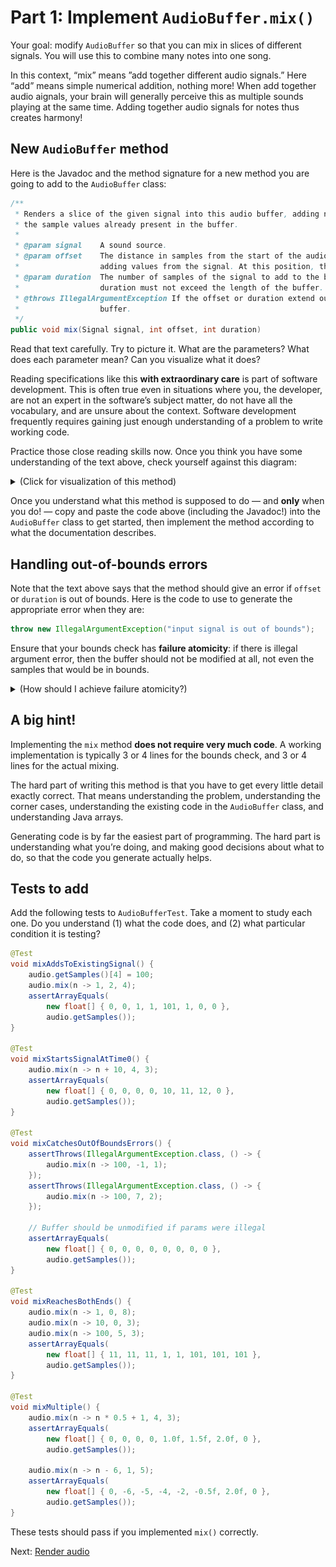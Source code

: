 # Part 1: Implement `AudioBuffer.mix()`

Your goal: modify `AudioBuffer` so that you can mix in slices of different signals. You will use this to combine many notes into one song.

In this context, “mix” means ”add together different audio signals.” Here “add” means simple numerical addition, nothing more! When add together audio aignals, your brain will generally perceive this as multiple sounds playing at the same time. Adding together audio signals for notes thus creates harmony!


## New `AudioBuffer` method

Here is the Javadoc and the method signature for a new method you are going to add to the
`AudioBuffer` class:

```java
/**
 * Renders a slice of the given signal into this audio buffer, adding new values from the signal to
 * the sample values already present in the buffer.
 *
 * @param signal    A sound source.
 * @param offset    The distance in samples from the start of the audio buffer at which to start
 *                  adding values from the signal. At this position, the new signal has t=0.
 * @param duration  The number of samples of the signal to add to the buffer. The offset +
 *                  duration must not exceed the length of the buffer.
 * @throws IllegalArgumentException If the offset or duration extend outside the bounds of this
 *                  buffer.
 */
public void mix(Signal signal, int offset, int duration)
```

Read that text carefully. Try to picture it. What are the parameters? What does each parameter mean? Can you visualize what it does?

Reading specifications like this **with extraordinary care** is part of software development. This is often true even in situations where you, the developer, are not an expert in the software’s subject matter, do not have all the vocabulary, and are unsure about the context. Software development frequently requires gaining just enough understanding of a problem to write working code.

Practice those close reading skills now. Once you think you have some understanding of the text above, check yourself against this diagram:

<details>
  <summary>(Click for visualization of this method)</summary>

  [<img src="images/mix.png" width="362" height="313">](images/mix.pdf)  
</details>

Once you understand what this method is supposed to do — and **only** when you do! — copy and paste the code above (including the Javadoc!) into the `AudioBuffer` class to get started, then implement the method according to what the documentation describes.


## Handling out-of-bounds errors

Note that the text above says that the method should give an error if `offset` or `duration` is out of bounds. Here is the code to use to generate the appropriate error when they are:

```java
throw new IllegalArgumentException("input signal is out of bounds");
```

Ensure that your bounds check has **failure atomicity**: if there is illegal argument error,
then the buffer should not be modified at all, not even the samples that would be in bounds.

<details>
  <summary>(How should I achieve failure atomicity?)</summary>

  Check whether the offset and duration will fall out of bounds _before_ you start modifying the array.
</details>


## A big hint!

Implementing the `mix` method **does not require very much code**. A working implementation is typically 3 or 4 lines for the bounds check, and 3 or 4 lines for the actual mixing.

The hard part of writing this method is that you have to get every little detail exactly correct. That means understanding the problem, understanding the corner cases, understanding the existing code in the `AudioBuffer` class, and understanding Java arrays.

Generating code is by far the easiest part of programming. The hard part is understanding what you’re doing, and making good decisions about what to do, so that the code you generate actually helps.


## Tests to add

Add the following tests to `AudioBufferTest`. Take a moment to study each one. Do you understand (1) what the code does, and (2) what particular condition it is testing?

```java
@Test
void mixAddsToExistingSignal() {
    audio.getSamples()[4] = 100;
    audio.mix(n -> 1, 2, 4);
    assertArrayEquals(
        new float[] { 0, 0, 1, 1, 101, 1, 0, 0 },
        audio.getSamples());
}

@Test
void mixStartsSignalAtTime0() {
    audio.mix(n -> n + 10, 4, 3);
    assertArrayEquals(
        new float[] { 0, 0, 0, 0, 10, 11, 12, 0 },
        audio.getSamples());
}

@Test
void mixCatchesOutOfBoundsErrors() {
    assertThrows(IllegalArgumentException.class, () -> {
        audio.mix(n -> 100, -1, 1);
    });
    assertThrows(IllegalArgumentException.class, () -> {
        audio.mix(n -> 100, 7, 2);
    });

    // Buffer should be unmodified if params were illegal
    assertArrayEquals(
        new float[] { 0, 0, 0, 0, 0, 0, 0, 0 },
        audio.getSamples());
}

@Test
void mixReachesBothEnds() {
    audio.mix(n -> 1, 0, 8);
    audio.mix(n -> 10, 0, 3);
    audio.mix(n -> 100, 5, 3);
    assertArrayEquals(
        new float[] { 11, 11, 11, 1, 1, 101, 101, 101 },
        audio.getSamples());
}

@Test
void mixMultiple() {
    audio.mix(n -> n * 0.5 + 1, 4, 3);
    assertArrayEquals(
        new float[] { 0, 0, 0, 0, 1.0f, 1.5f, 2.0f, 0 },
        audio.getSamples());

    audio.mix(n -> n - 6, 1, 5);
    assertArrayEquals(
        new float[] { 0, -6, -5, -4, -2, -0.5f, 2.0f, 0 },
        audio.getSamples());
}
```

These tests should pass if you implemented `mix()` correctly.

Next: [Render audio](2_render_audio.md)
